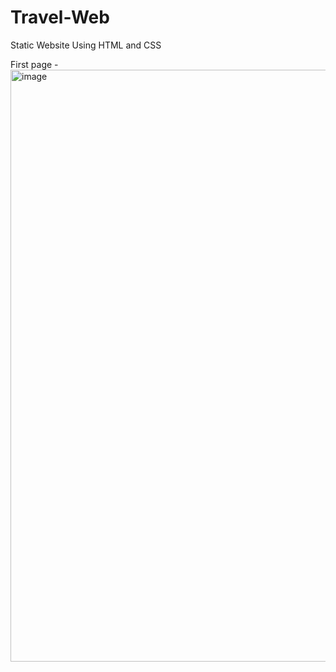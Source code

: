 # Travel-Web
Static Website Using HTML and CSS

First page -
<img width="947" alt="image" src="https://github.com/Sumit92Mandal/Travel-Web/assets/65815932/f5653ca3-6fc5-4bdf-9284-20abf95c11a1">
